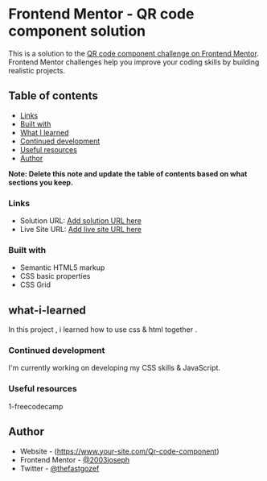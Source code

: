 # Frontend Mentor - QR code component solution

This is a solution to the [QR code component challenge on Frontend Mentor](https://www.frontendmentor.io/challenges/qr-code-component-iux_sIO_H). Frontend Mentor challenges help you improve your coding skills by building realistic projects. 

## Table of contents


  - [Links](#links)
  - [Built with](#built-with)
  - [What I learned](#what-i-learned)
  - [Continued development](#continued-development)
  - [Useful resources](#useful-resources)
  - [Author](#author)

**Note: Delete this note and update the table of contents based on what sections you keep.**



### Links

- Solution URL: [Add solution URL here](https://your-solution-url.com)
- Live Site URL: [Add live site URL here](https://your-live-site-url.com)


### Built with

- Semantic HTML5 markup
- CSS basic properties
- CSS Grid
## what-i-learned
In this project , i learned how to use css & html together .  

### Continued development

I'm currently working on developing my CSS skills & JavaScript.


### Useful resources
1-freecodecamp

## Author

- Website - (https://www.your-site.com/Qr-code-component)
- Frontend Mentor - [@2003joseph](https://www.frontendmentor.io/profile/2003joseph)
- Twitter - [@thefastgozef](https://www.twitter.com/thefastgozef)


